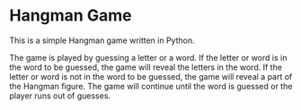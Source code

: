 # Hangman Game

This is a simple Hangman game written in Python.    

The game is played by guessing a letter or a word. If the letter or word is in the word to be guessed, the game will reveal the letters in the word. If the letter or word is not in the word to be guessed, the game will reveal a part of the Hangman figure. The game will continue until the word is guessed or the player runs out of guesses. 

    